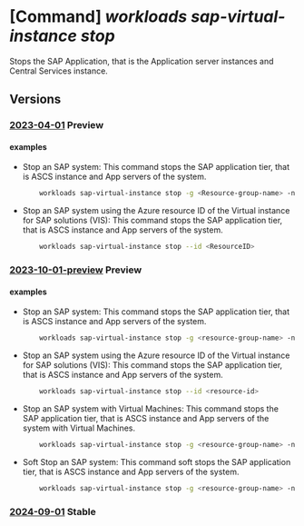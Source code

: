 # [Command] _workloads sap-virtual-instance stop_

Stops the SAP Application, that is the Application server instances and Central Services instance.

## Versions

### [2023-04-01](/Resources/mgmt-plane/L3N1YnNjcmlwdGlvbnMve30vcmVzb3VyY2Vncm91cHMve30vcHJvdmlkZXJzL21pY3Jvc29mdC53b3JrbG9hZHMvc2FwdmlydHVhbGluc3RhbmNlcy97fS9zdG9w/2023-04-01.xml) **Preview**

<!-- mgmt-plane /subscriptions/{}/resourcegroups/{}/providers/microsoft.workloads/sapvirtualinstances/{}/stop 2023-04-01 -->

#### examples

- Stop an SAP system: This command stops the SAP application tier, that is ASCS instance and App servers of the system.
    ```bash
        workloads sap-virtual-instance stop -g <Resource-group-name> -n <ResourceName>
    ```

- Stop an SAP system using the Azure resource ID of the Virtual instance for SAP solutions (VIS): This command stops the SAP application tier, that is ASCS instance and App servers of the system.
    ```bash
        workloads sap-virtual-instance stop --id <ResourceID>
    ```

### [2023-10-01-preview](/Resources/mgmt-plane/L3N1YnNjcmlwdGlvbnMve30vcmVzb3VyY2Vncm91cHMve30vcHJvdmlkZXJzL21pY3Jvc29mdC53b3JrbG9hZHMvc2FwdmlydHVhbGluc3RhbmNlcy97fS9zdG9w/2023-10-01-preview.xml) **Preview**

<!-- mgmt-plane /subscriptions/{}/resourcegroups/{}/providers/microsoft.workloads/sapvirtualinstances/{}/stop 2023-10-01-preview -->

#### examples

- Stop an SAP system: This command stops the SAP application tier, that is ASCS instance and App servers of the system.
    ```bash
        workloads sap-virtual-instance stop -g <resource-group-name> -n <vis-name>
    ```

- Stop an SAP system using the Azure resource ID of the Virtual instance for SAP solutions (VIS): This command stops the SAP application tier, that is ASCS instance and App servers of the system.
    ```bash
        workloads sap-virtual-instance stop --id <resource-id>
    ```

- Stop an SAP system with Virtual Machines: This command stops the SAP application tier, that is ASCS instance and App servers of the system with Virtual Machines.
    ```bash
        workloads sap-virtual-instance stop -g <resource-group-name> -n <vis-name> --deallocate-vm
    ```

- Soft Stop an SAP system: This command soft stops the SAP application tier, that is ASCS instance and App servers of the system.
    ```bash
        workloads sap-virtual-instance stop -g <resource-group-name> -n <vis-name> --soft-stop-timeout-seconds <timeout-in-seconds>
    ```

### [2024-09-01](/Resources/mgmt-plane/L3N1YnNjcmlwdGlvbnMve30vcmVzb3VyY2Vncm91cHMve30vcHJvdmlkZXJzL21pY3Jvc29mdC53b3JrbG9hZHMvc2FwdmlydHVhbGluc3RhbmNlcy97fS9zdG9w/2024-09-01.xml) **Stable**

<!-- mgmt-plane /subscriptions/{}/resourcegroups/{}/providers/microsoft.workloads/sapvirtualinstances/{}/stop 2024-09-01 -->
